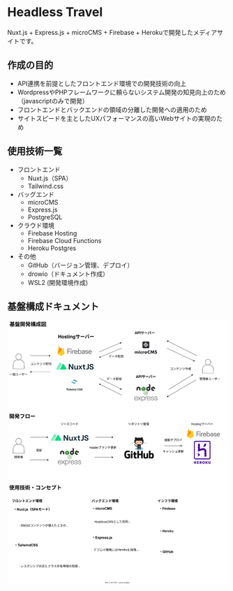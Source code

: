 # Headless Travel
Nuxt.js + Express.js + microCMS + Firebase + Herokuで開発したメディアサイトです。

## 作成の目的
* API連携を前提としたフロントエンド環境での開発技術の向上
* WordpressやPHPフレームワークに頼らないシステム開発の知見向上のため（javascriptのみで開発）
* フロントエンドとバックエンドの領域の分離した開発への適用のため
* サイトスピードを主としたUXパフォーマンスの高いWebサイトの実現のため

## 使用技術一覧
* フロントエンド
    - Nuxt.js（SPA）
    - Tailwind.css
* バッグエンド
    - microCMS
    - Express.js
    - PostgreSQL
* クラウド環境
    - Firebase Hosting
    - Firebase Cloud Functions
    - Heroku Postgres
* その他
    - GitHub（バージョン管理、デプロイ）
    - drowio（ドキュメント作成）
    - WSL2 (開発環境作成)
## 基盤構成ドキュメント
![](./drawio.svg)
